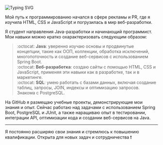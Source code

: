 <img src="https://readme-typing-svg.herokuapp.com?font=Montserrat&weight=500&size=25&pause=500&color=F70C05&background=FFFFFF00&center=true&vCenter=true&width=435&lines=Привет%2C+я+Канда+❤️;Будущий+Java-разработчик+🔥" alt="Typing SVG" />

Мой путь к программированию начался в сфере рекламы и PR, где я изучила HTML, CSS и JavaScript и погрузилась в мир веб-разработки.  

Я студент направления Java-разработки и начинающий программист. Мои навыки можно кратко охарактеризовать следующим образом:
> :octocat: **Java**: уверенно изучаю основы и продвинутые концепции, такие как ООП, коллекции, обработка исключений, многопоточность и создание веб-сервисов с использованием Spring Boot.  
> :octocat: **Веб-разработка**: создаю сайты с помощью HTML, CSS и JavaScript, применяя эти навыки как в разработке, так и в маркетинге.  
> :octocat: **SQL**: умею работать с базами данных, включая создание таблиц, запросы, JOIN, индексы и оптимизацию запросов. Знакома с PostgreSQL.

На GitHub я размещаю учебные проекты, демонстрирующие мои знания и опыт. Сейчас работаю над задачами с использованием Spring Boot, PostgreSQL и JUnit, а также наращиваю опыт в тестировании, интеграции API, оптимизации кода и создании веб-сервисов на Java.
____
Я постоянно расширяю свои знания и стремлюсь к повышению квалификации. Открыта для новых задач и сотрудничества :heavy_exclamation_mark:
